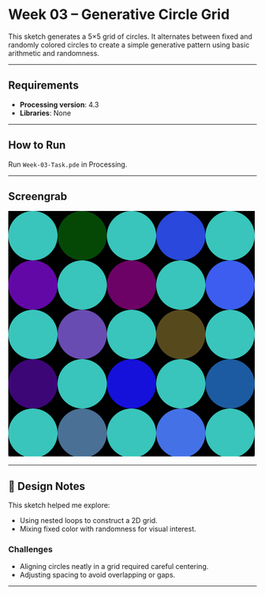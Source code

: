 # Week 03 – Generative Circle Grid

This sketch generates a 5×5 grid of circles. It alternates between fixed and randomly colored circles to create a simple generative pattern using basic arithmetic and randomness.

---

## Requirements

- **Processing version**: 4.3  
- **Libraries**: None

---

## How to Run

Run `Week-03-Task.pde` in Processing.

---

## Screengrab

![Week3 Output](<屏幕截图 2025-03-20 222101.png>)

---

## 📝 Design Notes

This sketch helped me explore:

- Using nested loops to construct a 2D grid.
- Mixing fixed color with randomness for visual interest.

### Challenges

- Aligning circles neatly in a grid required careful centering.
- Adjusting spacing to avoid overlapping or gaps.

---
